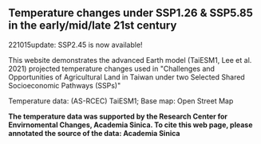 ## Temperature changes under SSP1.26 & SSP5.85 in the early/mid/late 21st century

221015update: SSP2.45 is now available!

This website demonstrates the advanced Earth model (TaiESM1, Lee et al. 2021) projected temperature changes used in "Challenges and Opportunities of Agricultural Land in Taiwan under two Selected Shared Socioeconomic Pathways (SSPs)"

Temperature data: (AS-RCEC) TaiESM1; 
Base map: Open Street Map

**The temperature data was supported by the Research Center for Envirnomental Changes, Academia Sinica. To cite this web page, please annotated the source of the data: Academia Sinica**
